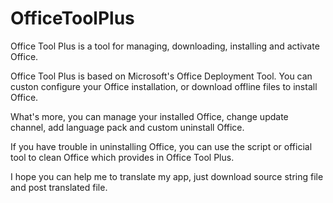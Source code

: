 # OfficeToolPlus
Office Tool Plus is a tool for managing, downloading, installing and activate Office.

Office Tool Plus is based on Microsoft's Office Deployment Tool. You can custon configure your Office installation, or download offline files to install Office.

What's more, you can manage your installed Office, change update channel, add language pack and custom uninstall Office.

If you have trouble in uninstalling Office, you can use the script or official tool to clean Office which provides in Office Tool Plus.

I hope you can help me to translate my app, just download source string file and post translated file.
